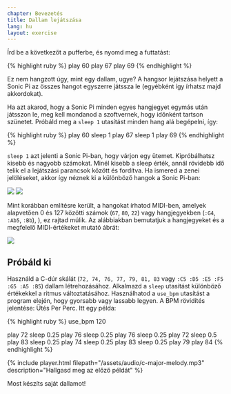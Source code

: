 ```yaml
---
chapter: Bevezetés
title: Dallam lejátszása
lang: hu
layout: exercise
---
```


Írd be a következőt a pufferbe, és nyomd meg a futtatást:

{% highlight ruby %}
play 60
play 67
play 69
{% endhighlight %}

Ez nem hangzott úgy, mint egy dallam, ugye? A hangsor lejátszása helyett a Sonic Pi az összes hangot egyszerre játssza le (egyébként így írhatsz majd akkordokat).

Ha azt akarod, hogy a Sonic Pi minden egyes hangjegyet egymás után játsszon le, meg kell mondanod a szoftvernek, hogy időnként tartson szünetet. Próbáld meg a  `sleep 1` utasítást minden hang alá begépelni, így:

{% highlight ruby %}
play 60
sleep 1
play 67
sleep 1
play 69
{% endhighlight %}

`sleep 1` azt jelenti a Sonic Pi-ban, hogy várjon egy ütemet. Kipróbálhatsz kisebb és nagyobb számokat. Minél kisebb a sleep érték, annál rövidebb idő telik el a lejátszási parancsok között és fordítva. Ha ismered a zenei jelöléseket, akkor így néznek ki a különböző hangok a Sonic Pi-ban:

<img src="{{ '/assets/img/Notes_hu.png' | prepend: site.baseurl }}">
<img src="{{ '/assets/img/Rests_hu.png' | prepend: site.baseurl }}">

Mint korábban említésre került, a hangokat írhatod MIDI-ben, amelyek alapvetően 0 és 127 közötti számok  (`67`, `80`, `22`) vagy hangjegyekben  (`:G4`, `:Ab5`, `:Bb`), ), ez rajtad múlik. Az alábbiakban bemutatjuk a hangjegyeket és a megfelelő MIDI-értékeket mutató ábrát:

<img src="{{ '/assets/img/midi_notes_hu.png' | prepend: site.baseurl }}">

## Próbáld ki

Használd a C-dúr skálát  (`72, 74, 76, 77, 79, 81, 83` vagy `:C5 :D5 :E5 :F5 :G5 :A5 :B5`) dallam létrehozásához. Alkalmazd a `sleep` utasítást különböző értékekkel a ritmus változtatásához. Használhatod a `use_bpm` utasítást a program elején, hogy gyorsabb vagy lassabb legyen. A BPM rövidítés jelentése: Ütés Per Perc. Itt egy példa:



{% highlight ruby %}
use_bpm 120

play 72
sleep 0.25
play 76
sleep 0.25
play 76
sleep 0.25
play 72
sleep 0.5
play 83
sleep 0.25
play 74
sleep 0.25
play 83
sleep 0.25
play 79
play 84
{% endhighlight %}

{% include player.html filepath="/assets/audio/c-major-melody.mp3" description="Hallgasd meg az előző példát" %}

Most készíts saját dallamot!